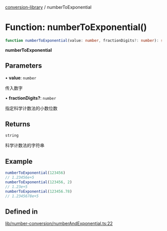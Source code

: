 [conversion-library](../globals.md) / numberToExponential

# Function: numberToExponential()

```ts
function numberToExponential(value: number, fractionDigits?: number): string
```

**numberToExponential**

<Badge type="tip" text="version: v0.0.15+" />

## Parameters

• **value**: `number`

传入数字

• **fractionDigits?**: `number`

指定科学计数法的小数位数

## Returns

`string`

科学计数法的字符串

## Example

```ts
numberToExponential(123456)
// 1.23456e+5
numberToExponential(123456, 2)
// 1.23e+5
numberToExponential(123456.78)
// 1.2345678e+5
```

## Defined in

[lib/number-conversion/numberAndExponential.ts:22](https://github.com/fxss5201/conversion-library/blob/main/lib/number-conversion/numberAndExponential.ts#L22)
